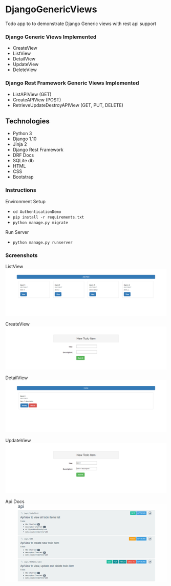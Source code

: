 # DjangoGenericViews
Todo app to to demonstrate Django Generic views with rest api support

### Django Generic Views Implemented
* CreateView
* ListView
* DetailView
* UpdateView
* DeleteView

### Django Rest Framework Generic Views Implemented
* ListAPIView (GET)
* CreateAPIView (POST)
* RetrieveUpdateDestroyAPIView (GET, PUT, DELETE)

## Technologies
* Python 3
* Django 1.10
* Jinja 2
* Django Rest Framework
* DRF Docs
* SQLite db
* HTML
* CSS
* Bootstrap

### Instructions
Environment Setup
* `cd AuthenticationDemo`
* `pip install -r requirements.txt`
* `python manage.py migrate`

Run Server
* `python manage.py runserver`

### Screenshots

ListView
<img src="https://github.com/vaibhavkollipara/DjangoGenericViews/blob/master/screens/listview.PNG?raw=true"/><br/>

CreateView
<img src="https://github.com/vaibhavkollipara/DjangoGenericViews/blob/master/screens/createview.PNG?raw=true"/><br/>

DetailView
<img src="https://github.com/vaibhavkollipara/DjangoGenericViews/blob/master/screens/detailview.PNG?raw=true"/><br/>

UpdateView
<img src="https://github.com/vaibhavkollipara/DjangoGenericViews/blob/master/screens/updateview.PNG?raw=true"/><br/>

Api Docs
<img src="https://github.com/vaibhavkollipara/DjangoGenericViews/blob/master/screens/apidocs.PNG?raw=true"/><br/>
